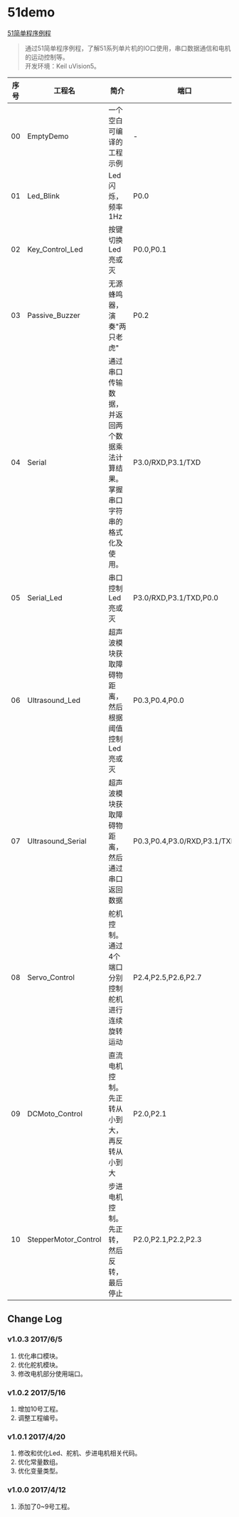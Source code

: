 # 51demo
[51简单程序例程](https://github.com/daishitong/51demo)
>通过51简单程序例程，了解51系列单片机的IO口使用，串口数据通信和电机的运动控制等。  
开发环境：Keil uVision5。

序号 | 工程名 | 简介 | 端口
--- | ------ | ---- | ---
00|EmptyDemo|一个空白可编译的工程示例|-
01|Led_Blink|Led闪烁，频率1Hz|P0.0
02|Key_Control_Led|按键切换Led亮或灭|P0.0,P0.1
03|Passive_Buzzer|无源蜂鸣器，演奏"两只老虎"|P0.2
04|Serial|通过串口传输数据，并返回两个数据乘法计算结果。掌握串口字符串的格式化及使用。|P3.0/RXD,P3.1/TXD
05|Serial_Led|串口控制Led亮或灭|P3.0/RXD,P3.1/TXD,P0.0
06|Ultrasound_Led|超声波模块获取障碍物距离，然后根据阈值控制Led亮或灭|P0.3,P0.4,P0.0
07|Ultrasound_Serial|超声波模块获取障碍物距离，然后通过串口返回数据|P0.3,P0.4,P3.0/RXD,P3.1/TXD
08|Servo_Control|舵机控制。通过4个端口分别控制舵机进行连续旋转运动|P2.4,P2.5,P2.6,P2.7
09|DCMoto_Control|直流电机控制。先正转从小到大，再反转从小到大|P2.0,P2.1
10|StepperMotor_Control|步进电机控制。先正转，然后反转，最后停止|P2.0,P2.1,P2.2,P2.3

## Change Log
### v1.0.3 2017/6/5
1. 优化串口模块。
2. 优化舵机模块。
3. 修改电机部分使用端口。

### v1.0.2 2017/5/16
1. 增加10号工程。
2. 调整工程编号。

### v1.0.1 2017/4/20
1. 修改和优化Led、舵机、步进电机相关代码。
2. 优化常量数组。
3. 优化变量类型。

### v1.0.0 2017/4/12
1. 添加了0~9号工程。